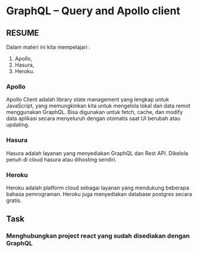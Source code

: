 # GraphQL – Query and Apollo client
## RESUME
Dalam materi ini kita mempelajari :
 1. Apollo,
 2. Hasura,
 3. Heroku.

 ### Apollo
Apollo Client adalah library state management yang lengkap untuk JavaScript, yang memungkinkan kita untuk mengelola lokal dan data remot menggunakan GraphQL. Bisa digunakan untuk fetch, cache, dan modify data aplikasi secara menyeluruh dengan otomatis saat UI berubah atau updating.

### Hasura
Hasura adalah layanan yang menyediakan GraphQL dan Rest API. Dikelola penuh di cloud hasura atau dihosting sendiri. 

### Heroku
Heroku adalah platform cloud sebagai layanan yang mendukung beberapa bahasa pemrograman. Heroku juga menyediakan database postgres secara gratis.

## Task
### Menghubungkan project react yang sudah disediakan dengan GraphQL